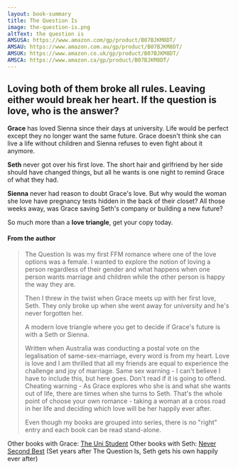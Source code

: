 ```yaml
---
layout: book-summary
title: The Question Is
image: the-question-is.png
altText: the question is
AMSUSA: https://www.amazon.com/gp/product/B07BJKM8DT/
AMSAU: https://www.amazon.com.au/gp/product/B07BJKM8DT/
AMSUK: https://www.amazon.co.uk/gp/product/B07BJKM8DT/
AMSCA: https://www.amazon.ca/gp/product/B07BJKM8DT/
---
```


## Loving both of them broke all rules. Leaving either would break her heart. If the question is love, who is the answer?

**Grace** has loved Sienna since their days at university. Life would be perfect except they no longer want the same future. Grace doesn't think she can live a life without children and Sienna refuses to even fight about it anymore.

**Seth** never got over his first love. The short hair and girlfriend by her side should have changed things, but all he wants is one night to remind Grace of what they had. 

**Sienna** never had reason to doubt Grace's love. But why would the woman she love have pregnancy tests hidden in the back of their closet? All those weeks away, was Grace saving Seth's company or building a new future?

So much more than a **love triangle**, get your copy today.

#### From the author

> The Question Is was my first FFM romance where one of the love options was a female. I wanted to explore the notion of loving a person regardless of their gender and what happens when one person wants marriage and children while the other person is happy the way they are.
> 
> Then I threw in the twist when Grace meets up with her first love, Seth. They only broke up when she went away for university and he's never forgotten her.
> 
> A modern love triangle where you get to decide if Grace's future is with a Seth or Sienna.
> 
> Written when Australia was conducting a postal vote on the legalisation of same-sex-marriage, every word is from my heart. Love is love and I am thrilled that all my friends are equal to experience the challenge and joy of marriage.
> Same sex warning - I can't believe I have to include this, but here goes. Don't read if it is going to offend.
> Cheating warning - As Grace explores who she is and what she wants out of life, there are times when she turns to Seth. That's the whole point of choose your own romance - taking a woman at a cross road in her life and deciding which love will be her happily ever after.
> 
> Even though my books are grouped into series, there is no "right" entry and each book can be read stand-alone. 

Other books with Grace: [The Uni Student](https://www.amazon.com/gp/product/B076NRVM5M/ "The Uni Student")
Other books with Seth: [Never Second Best](https://www.amazon.com/gp/product/B07D7P8TJ1/ "Never Second Best") (Set years after The Question Is, Seth gets his own happily ever after) 